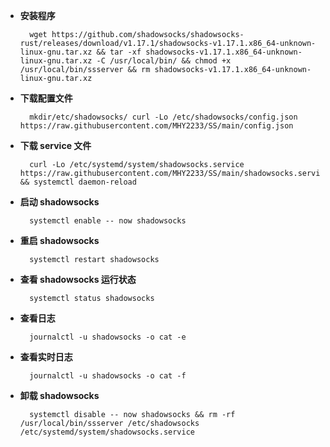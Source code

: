 - **安装程序**

        wget https://github.com/shadowsocks/shadowsocks-rust/releases/download/v1.17.1/shadowsocks-v1.17.1.x86_64-unknown-linux-gnu.tar.xz && tar -xf shadowsocks-v1.17.1.x86_64-unknown-linux-gnu.tar.xz -C /usr/local/bin/ && chmod +x /usr/local/bin/ssserver && rm shadowsocks-v1.17.1.x86_64-unknown-linux-gnu.tar.xz

- **下载配置文件**

        mkdir/etc/shadowsocks/ curl -Lo /etc/shadowsocks/config.json https://raw.githubusercontent.com/MHY2233/SS/main/config.json

- **下载 service 文件**

        curl -Lo /etc/systemd/system/shadowsocks.service https://raw.githubusercontent.com/MHY2233/SS/main/shadowsocks.service && systemctl daemon-reload

- **启动 shadowsocks**

        systemctl enable -- now shadowsocks

- **重启 shadowsocks**

        systemctl restart shadowsocks 

- **查看 shadowsocks 运行状态**

        systemctl status shadowsocks 

- **查看日志**

        journalctl -u shadowsocks -o cat -e

- **查看实时日志**

        journalctl -u shadowsocks -o cat -f

- **卸载 shadowsocks**

        systemctl disable -- now shadowsocks && rm -rf /usr/local/bin/ssserver /etc/shadowsocks /etc/systemd/system/shadowsocks.service
